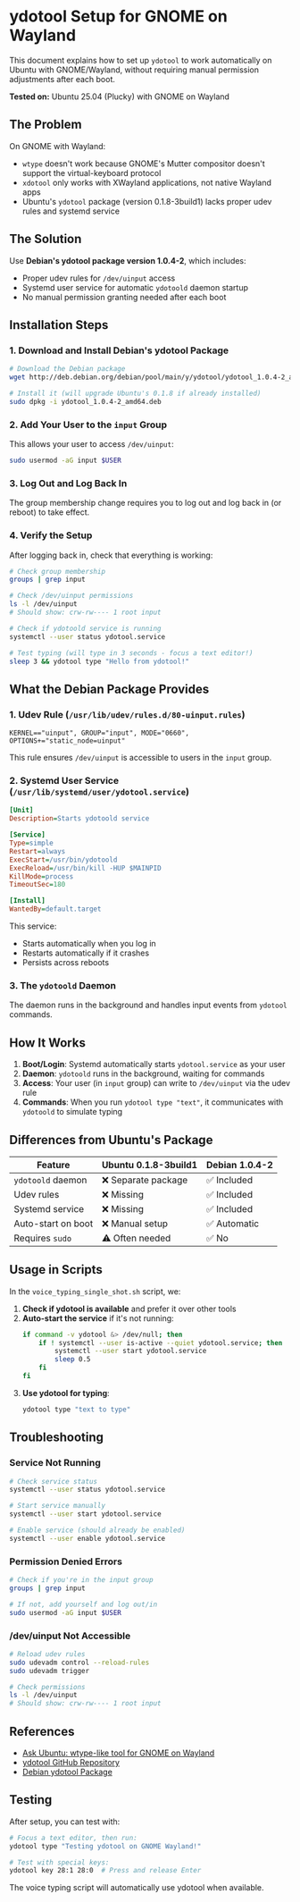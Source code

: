 # ydotool Setup for GNOME on Wayland

This document explains how to set up `ydotool` to work automatically on Ubuntu with GNOME/Wayland, without requiring manual permission adjustments after each boot.

**Tested on:** Ubuntu 25.04 (Plucky) with GNOME on Wayland

## The Problem

On GNOME with Wayland:
- `wtype` doesn't work because GNOME's Mutter compositor doesn't support the virtual-keyboard protocol
- `xdotool` only works with XWayland applications, not native Wayland apps
- Ubuntu's `ydotool` package (version 0.1.8-3build1) lacks proper udev rules and systemd service

## The Solution

Use **Debian's ydotool package version 1.0.4-2**, which includes:
- Proper udev rules for `/dev/uinput` access
- Systemd user service for automatic `ydotoold` daemon startup
- No manual permission granting needed after each boot

## Installation Steps

### 1. Download and Install Debian's ydotool Package

```bash
# Download the Debian package
wget http://deb.debian.org/debian/pool/main/y/ydotool/ydotool_1.0.4-2_amd64.deb

# Install it (will upgrade Ubuntu's 0.1.8 if already installed)
sudo dpkg -i ydotool_1.0.4-2_amd64.deb
```

### 2. Add Your User to the `input` Group

This allows your user to access `/dev/uinput`:

```bash
sudo usermod -aG input $USER
```

### 3. Log Out and Log Back In

The group membership change requires you to log out and log back in (or reboot) to take effect.

### 4. Verify the Setup

After logging back in, check that everything is working:

```bash
# Check group membership
groups | grep input

# Check /dev/uinput permissions
ls -l /dev/uinput
# Should show: crw-rw---- 1 root input

# Check if ydotoold service is running
systemctl --user status ydotool.service

# Test typing (will type in 3 seconds - focus a text editor!)
sleep 3 && ydotool type "Hello from ydotool!"
```

## What the Debian Package Provides

### 1. Udev Rule (`/usr/lib/udev/rules.d/80-uinput.rules`)

```
KERNEL=="uinput", GROUP="input", MODE="0660", OPTIONS+="static_node=uinput"
```

This rule ensures `/dev/uinput` is accessible to users in the `input` group.

### 2. Systemd User Service (`/usr/lib/systemd/user/ydotool.service`)

```ini
[Unit]
Description=Starts ydotoold service

[Service]
Type=simple
Restart=always
ExecStart=/usr/bin/ydotoold
ExecReload=/usr/bin/kill -HUP $MAINPID
KillMode=process
TimeoutSec=180

[Install]
WantedBy=default.target
```

This service:
- Starts automatically when you log in
- Restarts automatically if it crashes
- Persists across reboots

### 3. The `ydotoold` Daemon

The daemon runs in the background and handles input events from `ydotool` commands.

## How It Works

1. **Boot/Login**: Systemd automatically starts `ydotool.service` as your user
2. **Daemon**: `ydotoold` runs in the background, waiting for commands
3. **Access**: Your user (in `input` group) can write to `/dev/uinput` via the udev rule
4. **Commands**: When you run `ydotool type "text"`, it communicates with `ydotoold` to simulate typing

## Differences from Ubuntu's Package

| Feature | Ubuntu 0.1.8-3build1 | Debian 1.0.4-2 |
|---------|---------------------|----------------|
| `ydotoold` daemon | ❌ Separate package | ✅ Included |
| Udev rules | ❌ Missing | ✅ Included |
| Systemd service | ❌ Missing | ✅ Included |
| Auto-start on boot | ❌ Manual setup | ✅ Automatic |
| Requires `sudo` | ⚠️ Often needed | ✅ No |

## Usage in Scripts

In the `voice_typing_single_shot.sh` script, we:

1. **Check if ydotool is available** and prefer it over other tools
2. **Auto-start the service** if it's not running:
   ```bash
   if command -v ydotool &> /dev/null; then
       if ! systemctl --user is-active --quiet ydotool.service; then
           systemctl --user start ydotool.service
           sleep 0.5
       fi
   fi
   ```
3. **Use ydotool for typing**:
   ```bash
   ydotool type "text to type"
   ```

## Troubleshooting

### Service Not Running

```bash
# Check service status
systemctl --user status ydotool.service

# Start service manually
systemctl --user start ydotool.service

# Enable service (should already be enabled)
systemctl --user enable ydotool.service
```

### Permission Denied Errors

```bash
# Check if you're in the input group
groups | grep input

# If not, add yourself and log out/in
sudo usermod -aG input $USER
```

### /dev/uinput Not Accessible

```bash
# Reload udev rules
sudo udevadm control --reload-rules
sudo udevadm trigger

# Check permissions
ls -l /dev/uinput
# Should show: crw-rw---- 1 root input
```

## References

- [Ask Ubuntu: wtype-like tool for GNOME on Wayland](https://askubuntu.com/questions/1524311/is-there-wtype-like-tool-that-works-with-gnome-on-wayland)
- [ydotool GitHub Repository](https://github.com/ReimuNotMoe/ydotool)
- [Debian ydotool Package](https://packages.debian.org/sid/ydotool)

## Testing

After setup, you can test with:

```bash
# Focus a text editor, then run:
ydotool type "Testing ydotool on GNOME Wayland!"

# Test with special keys:
ydotool key 28:1 28:0  # Press and release Enter
```

The voice typing script will automatically use ydotool when available.

